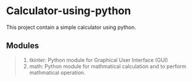 # Calculator-using-python

This project contain a simple calculator using python.

## Modules
>1. tkinter: Python module for Graphical User Interface (GUI)
>2. math: Python module for mathmatical calculation and to perform mathmatical operation.

